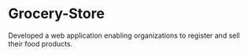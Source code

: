 # Grocery-Store
 Developed a web application enabling organizations to register and sell their food products.
